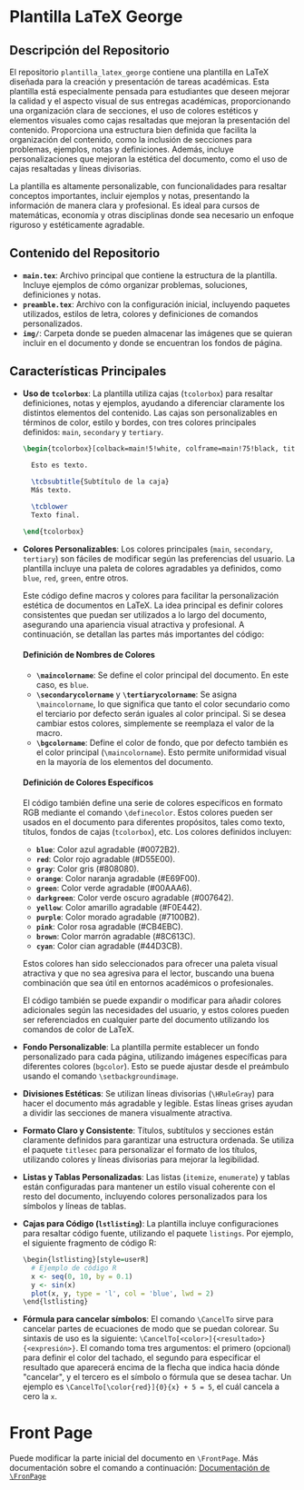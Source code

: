 # Plantilla LaTeX George

## Descripción del Repositorio

El repositorio `plantilla_latex_george` contiene una plantilla en LaTeX diseñada para la creación y presentación de tareas académicas. Esta plantilla está especialmente pensada para estudiantes que deseen mejorar la calidad y el aspecto visual de sus entregas académicas, proporcionando una organización clara de secciones, el uso de colores estéticos y elementos visuales como cajas resaltadas que mejoran la presentación del contenido. Proporciona una estructura bien definida que facilita la organización del contenido, como la inclusión de secciones para problemas, ejemplos, notas y definiciones. Además, incluye personalizaciones que mejoran la estética del documento, como el uso de cajas resaltadas y líneas divisorias.

La plantilla es altamente personalizable, con funcionalidades para resaltar conceptos importantes, incluir ejemplos y notas, presentando la información de manera clara y profesional. Es ideal para cursos de matemáticas, economía y otras disciplinas donde sea necesario un enfoque riguroso y estéticamente agradable.

## Contenido del Repositorio

- **`main.tex`**: Archivo principal que contiene la estructura de la plantilla. Incluye ejemplos de cómo organizar problemas, soluciones, definiciones y notas.
- **`preamble.tex`**: Archivo con la configuración inicial, incluyendo paquetes utilizados, estilos de letra, colores y definiciones de comandos personalizados.
- **`img/`**: Carpeta donde se pueden almacenar las imágenes que se quieran incluir en el documento y donde se encuentran los fondos de página.

## Características Principales

- **Uso de `tcolorbox`**: La plantilla utiliza cajas (`tcolorbox`) para resaltar definiciones, notas y ejemplos, ayudando a diferenciar claramente los distintos elementos del contenido. Las cajas son personalizables en términos de color, estilo y bordes, con tres colores principales definidos: `main`, `secondary` y `tertiary`.

  ```LaTeX
  \begin{tcolorbox}[colback=main!5!white, colframe=main!75!black, title=\textbf{Título de caja}, toptitle=1.5mm, bottomtitle=1.5mm, breakable]
    
    Esto es texto.

    \tcbsubtitle{Subtítulo de la caja}
    Más texto.

    \tcblower
    Texto final.

  \end{tcolorbox}
  ```

- **Colores Personalizables**: Los colores principales (`main`, `secondary`, `tertiary`) son fáciles de modificar según las preferencias del usuario. La plantilla incluye una paleta de colores agradables ya definidos, como `blue`, `red`, `green`, entre otros.

  Este código define macros y colores para facilitar la personalización estética de documentos en LaTeX. La idea principal es definir colores consistentes que puedan ser utilizados a lo largo del documento, asegurando una apariencia visual atractiva y profesional. A continuación, se detallan las partes más importantes del código:
  
  #### Definición de Nombres de Colores
  
  - **`\maincolorname`**: Se define el color principal del documento. En este caso, es `blue`.
  - **`\secondarycolorname`** y **`\tertiarycolorname`**: Se asigna `\maincolorname`, lo que significa que tanto el color secundario como el terciario por defecto serán iguales al color principal. Si se desea cambiar estos colores, simplemente se reemplaza el valor de la macro.
  - **`\bgcolorname`**: Define el color de fondo, que por defecto también es el color principal (`\maincolorname`). Esto permite uniformidad visual en la mayoría de los elementos del documento.
  
  #### Definición de Colores Específicos
  
  El código también define una serie de colores específicos en formato RGB mediante el comando `\definecolor`. Estos colores pueden ser usados en el documento para diferentes propósitos, tales como texto, títulos, fondos de cajas (`tcolorbox`), etc. Los colores definidos incluyen:
  
  - **`blue`**: Color azul agradable (#0072B2).
  - **`red`**: Color rojo agradable (#D55E00).
  - **`gray`**: Color gris (#808080).
  - **`orange`**: Color naranja agradable (#E69F00).
  - **`green`**: Color verde agradable (#00AAA6).
  - **`darkgreen`**: Color verde oscuro agradable (#007642).
  - **`yellow`**: Color amarillo agradable (#F0E442).
  - **`purple`**: Color morado agradable (#7100B2).
  - **`pink`**: Color rosa agradable (#CB4EBC).
  - **`brown`**: Color marrón agradable (#8C613C).
  - **`cyan`**: Color cian agradable (#44D3CB).
  
  Estos colores han sido seleccionados para ofrecer una paleta visual atractiva y que no sea agresiva para el lector, buscando una buena combinación que sea útil en entornos académicos o profesionales.
  
  El código también se puede expandir o modificar para añadir colores adicionales según las necesidades del usuario, y estos colores pueden ser referenciados en cualquier parte del documento utilizando los comandos de color de LaTeX.

- **Fondo Personalizable**: La plantilla permite establecer un fondo personalizado para cada página, utilizando imágenes específicas para diferentes colores (`bgcolor`). Esto se puede ajustar desde el preámbulo usando el comando `\setbackgroundimage`.

- **Divisiones Estéticas**: Se utilizan líneas divisorias (`\HRuleGray`) para hacer el documento más agradable y legible. Estas líneas grises ayudan a dividir las secciones de manera visualmente atractiva.

- **Formato Claro y Consistente**: Títulos, subtítulos y secciones están claramente definidos para garantizar una estructura ordenada. Se utiliza el paquete `titlesec` para personalizar el formato de los títulos, utilizando colores y líneas divisorias para mejorar la legibilidad.

- **Listas y Tablas Personalizadas**: Las listas (`itemize`, `enumerate`) y tablas están configuradas para mantener un estilo visual coherente con el resto del documento, incluyendo colores personalizados para los símbolos y líneas de tablas.

- **Cajas para Código (`lstlisting`)**: La plantilla incluye configuraciones para resaltar código fuente, utilizando el paquete `listings`. Por ejemplo, el siguiente fragmento de código R:

  ```r
  \begin{lstlisting}[style=userR]
    # Ejemplo de código R
    x <- seq(0, 10, by = 0.1)
    y <- sin(x)
    plot(x, y, type = 'l', col = 'blue', lwd = 2)
  \end{lstlisting}
  ```
- **Fórmula para cancelar símbolos**: El comando `\CancelTo` sirve para cancelar partes de ecuaciones de modo que se puedan colorear. Su sintaxis de uso es la siguiente: `\CancelTo[<color>]{<resultado>}{<expresión>}`.
  El comando toma tres argumentos: el primero (opcional) para definir el color del tachado, el segundo para especificar el resultado que aparecerá encima de la flecha que indica hacia dónde "cancelar", y el tercero es el símbolo o fórmula que se desea tachar. Un ejemplo es `\CancelTo[\color{red}]{0}{x} + 5 = 5`, el cuál cancela a cero la `x`.

# Front Page

Puede modificar la parte inicial del documento en  `\FrontPage`. Más documentación sobre el comando a continuación: [Documentación de `\FronPage`](/FrontPage.md)

